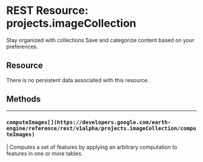 
#  REST Resource: projects.imageCollection 
Stay organized with collections  Save and categorize content based on your preferences. 
## Resource
There is no persistent data associated with this resource.
## Methods  
---  
### `computeImages[](https://developers.google.com/earth-engine/reference/rest/v1alpha/projects.imageCollection/computeImages)`
|  Computes a set of features by applying an arbitrary computation to features in one or more tables.  
